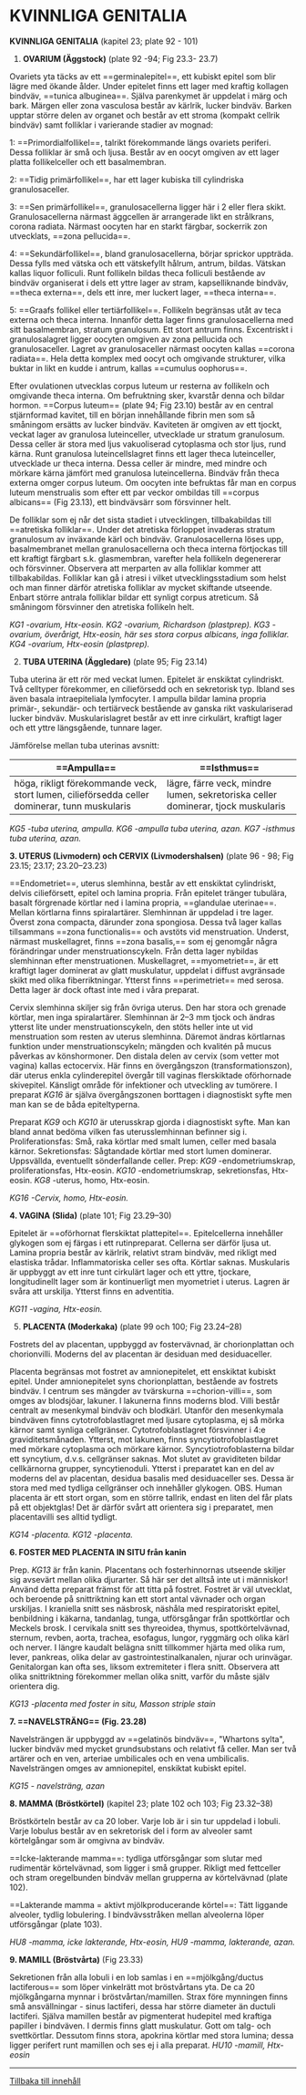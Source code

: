 # KVINNLIGA GENITALIA

<span id="_Toc112582161" class="anchor"></span>**KVINNLIGA GENITALIA** (kapitel 23; plate 92 - 101)

1.  **OVARIUM (Äggstock)** (plate 92 -94; Fig 23.3- 23.7)

Ovariets yta täcks av ett ==germinalepitel==, ett kubiskt epitel som blir lägre med ökande ålder. Under epitelet finns ett lager med kraftig kollagen bindväv, ==tunica albuginea==. Själva parenkymet är uppdelat i märg och bark. Märgen eller zona vasculosa består av kärlrik, lucker bindväv. Barken upptar större delen av organet och består av ett stroma (kompakt cellrik bindväv) samt folliklar i varierande stadier av mognad:

1: ==Primordialfollikel==, talrikt förekommande längs ovariets periferi. Dessa folliklar är små och ljusa. Består av en oocyt omgiven av ett lager platta follikelceller och ett basalmembran.

2: ==Tidig primärfollikel==, har ett lager kubiska till cylindriska granulosaceller.

3: ==Sen primärfollikel==, granulosacellerna ligger här i 2 eller flera skikt. Granulosacellerna närmast äggcellen är arrangerade likt en strålkrans, corona radiata. Närmast oocyten har en starkt färgbar, sockerrik zon utvecklats, ==zona pellucida==.

4: ==Sekundärfollikel==, bland granulosacellerna, börjar sprickor uppträda. Dessa fylls med vätska och ett vätskefyllt hålrum, antrum, bildas. Vätskan kallas liquor folliculi. Runt follikeln bildas theca folliculi bestående av bindväv organiserat i dels ett yttre lager av stram, kapselliknande bindväv, ==theca externa==, dels ett inre, mer luckert lager, ==theca interna==.

5: ==Graafs follikel eller tertiärfollikel==. Follikeln begränsas utåt av teca externa och theca interna. Innanför detta lager finns granulosacellerna med sitt basalmembran, stratum granulosum. Ett stort antrum finns. Excentriskt i granulosalagret ligger oocyten omgiven av zona pellucida och granulosaceller. Lagret av granulosaceller närmast oocyten kallas ==corona radiata==. Hela detta komplex med oocyt och omgivande strukturer, vilka buktar in likt en kudde i antrum, kallas ==cumulus oophorus==.

Efter ovulationen utvecklas corpus luteum ur resterna av follikeln och omgivande theca interna. Om befruktning sker, kvarstår denna och bildar hormon. ==Corpus luteum== (plate 94; Fig 23.10) består av en central stjärnformad kavitet, till en början innehållande fibrin men som så småningom ersätts av lucker bindväv. Kaviteten är omgiven av ett tjockt, veckat lager av granulosa luteinceller, utvecklade ur stratum granulosum. Dessa celler är stora med ljus vakuoliserad cytoplasma och stor ljus, rund kärna. Runt granulosa luteincellslagret finns ett lager theca luteinceller, utvecklade ur theca interna. Dessa celler är mindre, med mindre och mörkare kärna jämfört med granulosa luteincellerna. Bindväv från theca externa omger corpus luteum. Om oocyten inte befruktas får man en corpus luteum menstrualis som efter ett par veckor ombildas till ==corpus albicans== (Fig 23.13), ett bindvävsärr som försvinner helt.

De folliklar som ej når det sista stadiet i utvecklingen, tillbakabildas till ==atretiska folliklar==. Under det atretiska förloppet invaderas stratum granulosum av inväxande kärl och bindväv. Granulosacellerna löses upp, basalmembranet mellan granulosacellerna och theca interna förtjockas till ett kraftigt färgbart s.k. glasmembran, varefter hela follikeln degenererar och försvinner. Observera att merparten av alla folliklar kommer att tillbakabildas. Folliklar kan gå i atresi i vilket utvecklingsstadium som helst och man finner därför atretiska folliklar av mycket skiftande utseende. Enbart större antrala folliklar bildar ett synligt corpus atreticum. Så småningom försvinner den atretiska follikeln helt.

*KG1 -ovarium, Htx-eosin. KG2 -ovarium, Richardson (plastprep). KG3 -ovarium, överårigt, Htx-eosin, här ses stora corpus albicans, inga folliklar. KG4 -ovarium, Htx-eosin (plastprep).*

2.  **TUBA UTERINA (Äggledare)** (plate 95; Fig 23.14)

Tuba uterina är ett rör med veckat lumen. Epitelet är enskiktat cylindriskt. Två celltyper förekommer, en cilieförsedd och en sekretorisk typ. Ibland ses även basala intraepiteliala lymfocyter. I ampulla bildar lamina propria primär-, sekundär- och tertiärveck bestående av ganska rikt vaskulariserad lucker bindväv. Muskularislagret består av ett inre cirkulärt, kraftigt lager och ett yttre längsgående, tunnare lager.

Jämförelse mellan tuba uterinas avsnitt:

| **==Ampulla==** | **==Isthmus==** |
|----|----|
| höga, rikligt förekommande veck, stort lumen, cilieförsedda celler dominerar, tunn muskularis | lägre, färre veck, mindre lumen, sekretoriska celler dominerar, tjock muskularis |

*KG5 -tuba uterina, ampulla. KG6 -ampulla tuba uterina, azan. KG7 -isthmus tuba uterina, azan.*

**3. UTERUS (Livmodern) och CERVIX (Livmodershalsen)** (plate 96 - 98; Fig 23.15; 23.17; 23.20–23.23)

==Endometriet==, uterus slemhinna, består av ett enskiktat cylindriskt, delvis cilieförsett, epitel och lamina propria. Från epitelet tränger tubulära, basalt förgrenade körtlar ned i lamina propria, ==glandulae uterinae==. Mellan körtlarna finns spiralartärer. Slemhinnan är uppdelad i tre lager. Överst zona compacta, därunder zona spongiosa. Dessa två lager kallas tillsammans ==zona functionalis== och avstöts vid menstruation. Underst, närmast muskellagret, finns ==zona basalis,== som ej genomgår några förändringar under menstruationscykeln. Från detta lager nybildas slemhinnan efter menstruationen. Muskellagret, ==myometriet==, är ett kraftigt lager dominerat av glatt muskulatur, uppdelat i diffust avgränsade skikt med olika fiberriktningar. Ytterst finns ==perimetriet== med serosa. Detta lager är dock oftast inte med i våra preparat.

Cervix slemhinna skiljer sig från övriga uterus. Den har stora och grenade körtlar, men inga spiralartärer. Slemhinnan är 2–3 mm tjock och ändras ytterst lite under menstruationscykeln, den stöts heller inte ut vid menstruation som resten av uterus slemhinna. Däremot ändras körtlarnas funktion under menstruationscykeln; mängden och kvalitén på mucus påverkas av könshormoner. Den distala delen av cervix (som vetter mot vagina) kallas ectocervix. Här finns en övergångszon (transformationszon), där uterus enkla cylinderepitel övergår till vaginas flerskiktade oförhornade skivepitel. Känsligt område för infektioner och utveckling av tumörere. I preparat *KG16* är själva övergångszonen borttagen i diagnostiskt syfte men man kan se de båda epiteltyperna.

Preparat *KG9* och *KG10* är uterusskrap gjorda i diagnostiskt syfte. Man kan bland annat bedöma vilken fas uterusslemhinnan befinner sig i. Proliferationsfas: Små, raka körtlar med smalt lumen, celler med basala kärnor. Sekretionsfas: Sågtandade körtlar med stort lumen dominerar. Uppsvällda, eventuellt sönderfallande celler. Prep: *KG9* -endometriumskrap, proliferationsfas, Htx-eosin. *KG10* -endometriumskrap, sekretionsfas, Htx-eosin. *KG8* -uterus, homo, Htx-eosin.

*KG16 -Cervix, homo, Htx-eosin.*

**4. VAGINA (Slida)** (plate 101; Fig 23.29–30)

Epitelet är ==oförhornat flerskiktat plattepitel==. Epitelcellerna innehåller glykogen som ej färgas i ett rutinpreparat. Cellerna ser därför ljusa ut. Lamina propria består av kärlrik, relativt stram bindväv, med rikligt med elastiska trådar. Inflammatoriska celler ses ofta. Körtlar saknas. Muskularis är uppbyggt av ett inre tunt cirkulärt lager och ett yttre, tjockare, longitudinellt lager som är kontinuerligt men myometriet i uterus. Lagren är svåra att urskilja. Ytterst finns en adventitia.

*KG11 -vagina, Htx-eosin.*

5.  **PLACENTA (Moderkaka)** (plate 99 och 100; Fig 23.24–28)

Fostrets del av placentan, uppbyggd av fostervävnad, är chorionplattan och chorionvilli. Moderns del av placentan är desiduan med desiduaceller.

Placenta begränsas mot fostret av amnionepitelet, ett enskiktat kubiskt epitel. Under amnionepitelet syns chorionplattan, bestående av fostrets bindväv. I centrum ses mängder av tvärskurna ==chorion-villi==, som omges av blodsjöar, lakuner. I lakunerna finns moderns blod. Villi består centralt av mesenkymal bindväv och blodkärl. Utanför den mesenkymala bindväven finns cytotrofoblastlagret med ljusare cytoplasma, ej så mörka kärnor samt synliga cellgränser. Cytotrofoblastlagret försvinner i 4:e graviditetsmånaden. Ytterst, mot lakunen, finns syncytiotrofoblastlagret med mörkare cytoplasma och mörkare kärnor. Syncytiotrofoblasterna bildar ett syncytium, d.v.s. cellgränser saknas. Mot slutet av graviditeten bildar cellkärnorna grupper, syncytienoduli. Ytterst i preparatet kan en del av moderns del av placentan, desidua basalis med desiduaceller ses. Dessa är stora med med tydliga cellgränser och innehåller glykogen. OBS. Human placenta är ett stort organ, som en större tallrik, endast en liten del får plats på ett objektglas! Det är därför svårt att orientera sig i preparatet, men placentavilli ses alltid tydligt.

*KG14 -placenta. KG12 -placenta.*

**6. FOSTER MED PLACENTA IN SITU från kanin**

Prep. *KG13* är från kanin. Placentans och fosterhinnornas utseende skiljer sig avsevärt mellan olika djurarter. Så här ser det alltså inte ut i människor! Använd detta preparat främst för att titta på fostret. Fostret är väl utvecklat, och beroende på snittriktning kan ett stort antal vävnader och organ urskiljas. I kraniella snitt ses näsbrosk, näshåla med respiratoriskt epitel, benbildning i käkarna, tandanlag, tunga, utförsgångar från spottkörtlar och Meckels brosk. I cervikala snitt ses thyreoidea, thymus, spottkörtelvävnad, sternum, revben, aorta, trachea, esofagus, lungor, ryggmärg och olika kärl och nerver. I längre kaudalt belägna snitt tillkommer hjärta med olika rum, lever, pankreas, olika delar av gastrointestinalkanalen, njurar och urinvägar. Genitalorgan kan ofta ses, liksom extremiteter i flera snitt. Observera att olika snittriktning förekommer mellan olika snitt, varför du måste själv orientera dig.

*KG13 -placenta med foster in situ, Masson striple stain*

**7. ==NAVELSTRÄNG== (Fig. 23.28)**

Navelsträngen är uppbyggd av ==gelatinös bindväv==, "Whartons sylta", lucker bindväv med mycket grundsubstans och relativt få celler. Man ser två artärer och en ven, arteriae umbilicales och en vena umbilicalis. Navelsträngen omges av amnionepitel, enskiktat kubiskt epitel.

*KG15 - navelsträng, azan*

**8. MAMMA (Bröstkörtel)** (kapitel 23; plate 102 och 103; Fig 23.32–38)

Bröstkörteln består av ca 20 lober. Varje lob är i sin tur uppdelad i lobuli. Varje lobulus består av en sekretorisk del i form av alveoler samt körtelgångar som är omgivna av bindväv.

==Icke-lakterande mamma==: tydliga utförsgångar som slutar med rudimentär körtelvävnad, som ligger i små grupper. Rikligt med fettceller och stram oregelbunden bindväv mellan grupperna av körtelvävnad (plate 102).

==Lakterande mamma = aktivt mjölkproducerande körtel==: Tätt liggande alveoler, tydlig lobulering. I bindvävsstråken mellan alveolerna löper utförsgångar (plate 103).

*HU8 -mamma, icke lakterande, Htx-eosin, HU9 -mamma, lakterande, azan.*

**9. MAMILL (Bröstvårta)** (Fig 23.33)

Sekretionen från alla lobuli i en lob samlas i en ==mjölkgång/ductus lactiferous== som löper vinkelrätt mot bröstvårtans yta. De ca 20 mjölkgångarna mynnar i bröstvårtan/mamillen. Strax före mynningen finns små ansvällningar - sinus lactiferi, dessa har större diameter än ductuli lactiferi. Själva mamillen består av pigmenterat hudepitel med kraftiga papiller i bindväven. I dermis finns glatt muskulatur. Gott om talg- och svettkörtlar. Dessutom finns stora, apokrina körtlar med stora lumina; dessa ligger perifert runt mamillen och ses ej i alla preparat. *HU10 -mamill, Htx-eosin*

------------------------------------------------------------------------

[Tillbaka till innehåll](DEMOkompedium%20T1%20.html)
